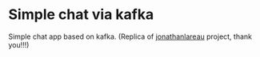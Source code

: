 # Simple chat via kafka

Simple chat app based on kafka. (Replica of [jonathanlareau](https://github.com/jonathanlareau/kafka-chat) project, thank you!!!)
